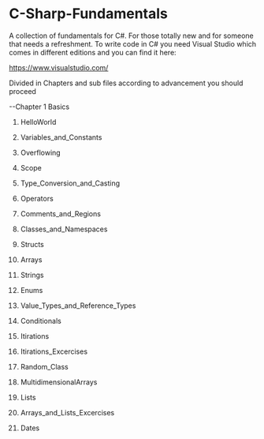 # C-Sharp-Fundamentals

A collection of fundamentals for C#. For those totally new and for someone that needs a refreshment. 
To write code in C# you need Visual Studio which comes in different editions and you can find it here:

https://www.visualstudio.com/

Divided in Chapters and sub files according to advancement you should proceed

--Chapter 1 Basics

1. HelloWorld

2. Variables_and_Constants

3. Overflowing

4. Scope

5. Type_Conversion_and_Casting

6. Operators

7. Comments_and_Regions

8. Classes_and_Namespaces

9. Structs

10. Arrays

11. Strings

12. Enums

13. Value_Types_and_Reference_Types

14. Conditionals

15. Itirations

16. Itirations_Excercises

17. Random_Class

18. MultidimensionalArrays

19. Lists

20. Arrays_and_Lists_Excercises

21. Dates






